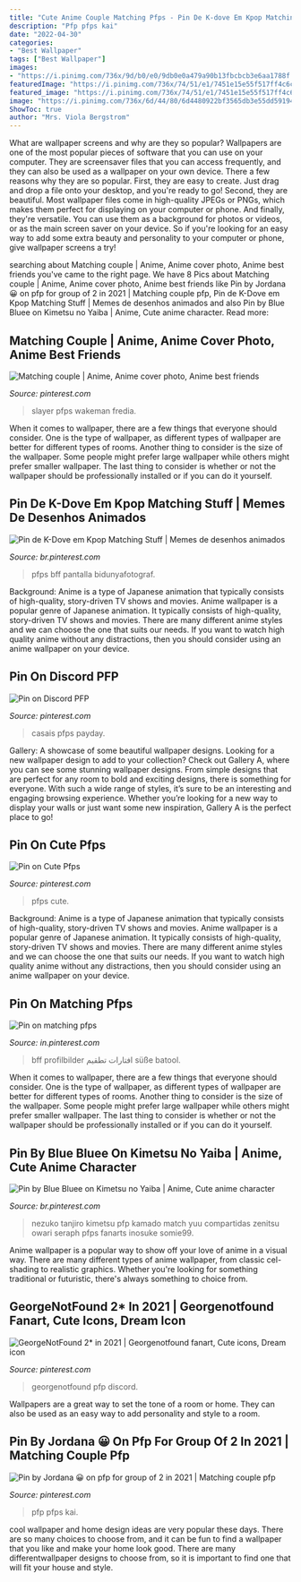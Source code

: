 ```yaml
---
title: "Cute Anime Couple Matching Pfps - Pin De K-dove Em Kpop Matching Stuff"
description: "Pfp pfps kai"
date: "2022-04-30"
categories:
- "Best Wallpaper"
tags: ["Best Wallpaper"]
images:
- "https://i.pinimg.com/736x/9d/b0/e0/9db0e0a479a90b13fbcbcb3e6aa1788f.jpg"
featuredImage: "https://i.pinimg.com/736x/74/51/e1/7451e15e55f517ff4c6c71be9f69c84a.jpg"
featured_image: "https://i.pinimg.com/736x/74/51/e1/7451e15e55f517ff4c6c71be9f69c84a.jpg"
image: "https://i.pinimg.com/736x/6d/44/80/6d4480922bf3565db3e55dd5919458b3.jpg"
ShowToc: true
author: "Mrs. Viola Bergstrom"
---
```



What are wallpaper screens and why are they so popular?
Wallpapers are one of the most popular pieces of software that you can use on your computer. They are screensaver files that you can access frequently, and they can also be used as a wallpaper on your own device. There a few reasons why they are so popular. First, they are easy to create. Just drag and drop a file onto your desktop, and you're ready to go! Second, they are beautiful. Most wallpaper files come in high-quality JPEGs or PNGs, which makes them perfect for displaying on your computer or phone. And finally, they're versatile. You can use them as a background for photos or videos, or as the main screen saver on your device. So if you're looking for an easy way to add some extra beauty and personality to your computer or phone, give wallpaper screens a try!

	

		
searching about Matching couple | Anime, Anime cover photo, Anime best friends you've came to the right page. We have 8 Pics about Matching couple | Anime, Anime cover photo, Anime best friends like Pin by Jordana 😀 on pfp for group of 2 in 2021 | Matching couple pfp, Pin de K-Dove em Kpop Matching Stuff | Memes de desenhos animados and also Pin by Blue Bluee on Kimetsu no Yaiba | Anime, Cute anime character. Read more:
		
    
## Matching Couple | Anime, Anime Cover Photo, Anime Best Friends

<img loading=lazy src="https://i.pinimg.com/736x/78/a4/a1/78a4a149c776a7726766ea06421d8961.jpg" onerror="this.onerror=null;this.src='https://tse3.mm.bing.net/th?id=OIP.5n9awKFryQRAkPXQGm64hAAAAA&amp;pid=15.1';" alt="Matching couple | Anime, Anime cover photo, Anime best friends">

_Source: pinterest.com_

>slayer pfps wakeman fredia. 

	

When it comes to wallpaper, there are a few things that everyone should consider. One is the type of wallpaper, as different types of wallpaper are better for different types of rooms. Another thing to consider is the size of the wallpaper. Some people might prefer large wallpaper while others might prefer smaller wallpaper. The last thing to consider is whether or not the wallpaper should be professionally installed or if you can do it yourself.

    
## Pin De K-Dove Em Kpop Matching Stuff | Memes De Desenhos Animados

<img loading=lazy src="https://i.pinimg.com/736x/9d/b0/e0/9db0e0a479a90b13fbcbcb3e6aa1788f.jpg" onerror="this.onerror=null;this.src='https://tse4.mm.bing.net/th?id=OIP.TZp9AOeQPQJIj0gRzTPvogAAAA&amp;pid=15.1';" alt="Pin de K-Dove em Kpop Matching Stuff | Memes de desenhos animados">

_Source: br.pinterest.com_

>pfps bff pantalla bidunyafotograf. 

	

Background: Anime is a type of Japanese animation that typically consists of high-quality, story-driven TV shows and movies.
Anime wallpaper is a popular genre of Japanese animation. It typically consists of high-quality, story-driven TV shows and movies. There are many different anime styles and we can choose the one that suits our needs. If you want to watch high quality anime without any distractions, then you should consider using an anime wallpaper on your device.

    
## Pin On Discord PFP

<img loading=lazy src="https://i.pinimg.com/736x/43/3d/ba/433dbac16d7d2835a97494cebc611ea6.jpg" onerror="this.onerror=null;this.src='https://tse4.mm.bing.net/th?id=OIP.zOBPCSuiam-xLmf-49PkvAHaH2&amp;pid=15.1';" alt="Pin on Discord PFP">

_Source: pinterest.com_

>casais pfps payday. 

	

Gallery: A showcase of some beautiful wallpaper designs.
Looking for a new wallpaper design to add to your collection? Check out Gallery A, where you can see some stunning wallpaper designs. From simple designs that are perfect for any room to bold and exciting designs, there is something for everyone. With such a wide range of styles, it’s sure to be an interesting and engaging browsing experience. Whether you’re looking for a new way to display your walls or just want some new inspiration, Gallery A is the perfect place to go!





	
	
    
## Pin On Cute Pfps

<img loading=lazy src="https://i.pinimg.com/736x/81/a7/54/81a754a77e2ba76fc69918197c62de8b.jpg" onerror="this.onerror=null;this.src='https://tse2.mm.bing.net/th?id=OIP.p1LUGAZgUl_vjp_40VWisQAAAA&amp;pid=15.1';" alt="Pin on Cute Pfps">

_Source: pinterest.com_

>pfps cute. 

	

Background: Anime is a type of Japanese animation that typically consists of high-quality, story-driven TV shows and movies.
Anime wallpaper is a popular genre of Japanese animation. It typically consists of high-quality, story-driven TV shows and movies. There are many different anime styles and we can choose the one that suits our needs. If you want to watch high quality anime without any distractions, then you should consider using an anime wallpaper on your device.

    
## Pin On Matching Pfps

<img loading=lazy src="https://i.pinimg.com/736x/6d/44/80/6d4480922bf3565db3e55dd5919458b3.jpg" onerror="this.onerror=null;this.src='https://tse2.mm.bing.net/th?id=OIP.xUrOAqAZoFaWVxymibyMQgHaHa&amp;pid=15.1';" alt="Pin on matching pfps">

_Source: in.pinterest.com_

>bff profilbilder افتارات تطقيم süße batool. 

	

When it comes to wallpaper, there are a few things that everyone should consider. One is the type of wallpaper, as different types of wallpaper are better for different types of rooms. Another thing to consider is the size of the wallpaper. Some people might prefer large wallpaper while others might prefer smaller wallpaper. The last thing to consider is whether or not the wallpaper should be professionally installed or if you can do it yourself.

    
## Pin By Blue Bluee On Kimetsu No Yaiba | Anime, Cute Anime Character

<img loading=lazy src="https://i.pinimg.com/736x/74/51/e1/7451e15e55f517ff4c6c71be9f69c84a.jpg" onerror="this.onerror=null;this.src='https://tse3.mm.bing.net/th?id=OIP.Ivs1yQgxiWiVd0zpHUXjPAHaHa&amp;pid=15.1';" alt="Pin by Blue Bluee on Kimetsu no Yaiba | Anime, Cute anime character">

_Source: br.pinterest.com_

>nezuko tanjiro kimetsu pfp kamado match yuu compartidas zenitsu owari seraph pfps fanarts inosuke somie99. 

	

Anime wallpaper is a popular way to show off your love of anime in a visual way. There are many different types of anime wallpaper, from classic cel-shading to realistic graphics. Whether you're looking for something traditional or futuristic, there's always something to choice from.

    
## GeorgeNotFound 2* In 2021 | Georgenotfound Fanart, Cute Icons, Dream Icon

<img loading=lazy src="https://i.pinimg.com/736x/0c/c1/30/0cc1306665f1a2b028ba9dc28288226b.jpg" onerror="this.onerror=null;this.src='https://tse4.mm.bing.net/th?id=OIP.aKAZi_7hoEHhV9Un_LOqkgHaHa&amp;pid=15.1';" alt="GeorgeNotFound 2* in 2021 | Georgenotfound fanart, Cute icons, Dream icon">

_Source: pinterest.com_

>georgenotfound pfp discord. 

	

Wallpapers are a great way to set the tone of a room or home. They can also be used as an easy way to add personality and style to a room.

    
## Pin By Jordana 😀 On Pfp For Group Of 2 In 2021 | Matching Couple Pfp

<img loading=lazy src="https://i.pinimg.com/736x/96/3e/36/963e36915f9b4d3e2b30395fd452600a.jpg" onerror="this.onerror=null;this.src='https://tse3.mm.bing.net/th?id=OIP.ahQRyzjPYVQyqbyUN1d7uwAAAA&amp;pid=15.1';" alt="Pin by Jordana 😀 on pfp for group of 2 in 2021 | Matching couple pfp">

_Source: pinterest.com_

>pfp pfps kai. 

	

cool wallpaper and home design ideas are very popular these days. There are so many choices to choose from, and it can be fun to find a wallpaper that you like and make your home look good. There are many differentwallpaper designs to choose from, so it is important to find one that will fit your house and style.

